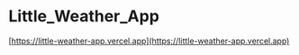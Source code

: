 ﻿# Little_Weather_App

[https://little-weather-app.vercel.app](https://little-weather-app.vercel.app)

